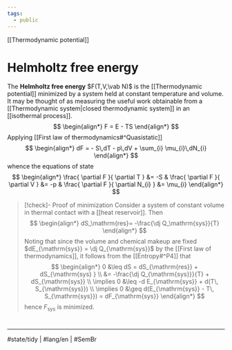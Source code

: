 ```yaml
---
tags:
  - public
---
```

[[Thermodynamic potential]]
# Helmholtz free energy

The **Helmholtz free energy** $F(T,V,\vab N)$ is the [[Thermodynamic potential]] minimized by a system held at constant temperature and volume.
It may be thought of as measuring the useful work obtainable from a [[Thermodynamic system|closed thermodynamic system]] in an [[isothermal process]].
$$
\begin{align*}
F = E - TS
\end{align*}
$$
Applying [[First law of thermodynamics#^Quasistatic]]
$$
\begin{align*}
dF = - S\,dT - p\,dV + \sum_{i} \mu_{i}\,dN_{i}
\end{align*}
$$
whence the equations of state
$$
\begin{align*}
\frac{ \partial F }{ \partial T } &= -S &
\frac{ \partial F }{ \partial V } &= -p &
\frac{ \partial F }{ \partial N_{i} } &= \mu_{i}
\end{align*}
$$

> [!check]- Proof of minimization
> Consider a system of constant volume in thermal contact with a [[heat reservoir]].
> Then
> $$
> \begin{align*}
> dS_\mathrm{res}= -\frac{\dj Q_\mathrm{sys}}{T}
> \end{align*}
> $$
> Noting that since the volume and chemical makeup are fixed $dE_{\mathrm{sys}} = \dj Q_{\mathrm{sys}}$ by the [[First law of thermodynamics]],
> it follows from the [[Entropy#^P4]] that
> $$
> \begin{align*}
> 0 &\leq dS = dS_{\mathrm{res}} + dS_{\mathrm{sys} } \\ &= -\frac{\dj Q_{\mathrm{sys}}}{T} + dS_{\mathrm{sys}} \\
> \implies 0 &\leq -d E_{\mathrm{sys}} + d(T\, S_{\mathrm{sys}})  \\
> \implies 0 &\geq d(E_{\mathrm{sys}} - T\, S_{\mathrm{sys}}) = dF_{\mathrm{sys}}
> \end{align*}
> $$
> hence $F_{\mathrm{sys}}$ is minimized. <span class="QED"/>

#
---
#state/tidy  | #lang/en | #SemBr

